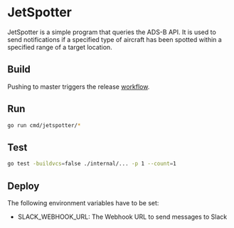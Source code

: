 # JetSpotter

JetSpotter is a simple program that queries the ADS-B API.
It is used to send notifications if a specified type of aircraft has been spotted within a specified range of a target location.

## Build

Pushing to master triggers the release [workflow](./workflows/release.yaml).

## Run

```bash
go run cmd/jetspotter/*
```

## Test

```bash
go test -buildvcs=false ./internal/... -p 1 --count=1
```

## Deploy

The following environment variables have to be set:

* SLACK_WEBHOOK_URL: The Webhook URL to send messages to Slack
